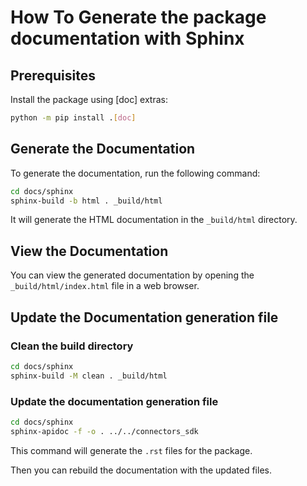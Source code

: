 # How To Generate the package documentation with Sphinx

## Prerequisites

Install the package using [doc] extras:

```bash
python -m pip install .[doc]
```

## Generate the Documentation

To generate the documentation, run the following command:

```bash
cd docs/sphinx
sphinx-build -b html . _build/html
```

It will generate the HTML documentation in the `_build/html` directory.

## View the Documentation

You can view the generated documentation by opening the `_build/html/index.html` file in a web browser.

## Update the Documentation generation file

### Clean the build directory

```bash
cd docs/sphinx
sphinx-build -M clean . _build/html
```

### Update the documentation generation file

```bash
cd docs/sphinx
sphinx-apidoc -f -o . ../../connectors_sdk
```

This command will generate the `.rst` files for the package.

Then you can rebuild the documentation with the updated files.
